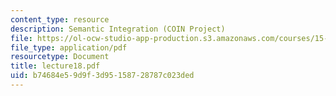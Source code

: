 ```yaml
---
content_type: resource
description: Semantic Integration (COIN Project)
file: https://ol-ocw-studio-app-production.s3.amazonaws.com/courses/15-565j-integrating-esystems-global-information-systems-spring-2002/b74684e59d9f3d95158728787c023ded_lecture18.pdf
file_type: application/pdf
resourcetype: Document
title: lecture18.pdf
uid: b74684e5-9d9f-3d95-1587-28787c023ded
---
```

